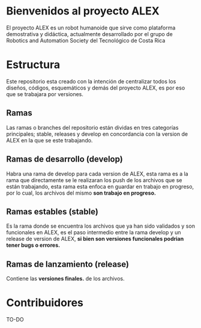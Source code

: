 # Bienvenidos al proyecto ALEX
El proyecto ALEX es un robot humanoide que sirve como plataforma demostrativa y didáctica, actualmente desarrollado por el grupo de Robotics and Automation Society del Tecnológico de Costa Rica

# Estructura
Este repositorio esta creado con la intención de centralizar todos los diseños, códigos, esquemáticos y demás del proyecto ALEX, es por eso que se trabajara por versiones.

## Ramas

Las ramas o branches del repositorio están dividas en tres categorías principales; stable, releases y develop en concordancia con la version de ALEX en la que se este trabajando.

## Ramas de desarrollo (develop)
Habra una rama de develop para cada version de ALEX, esta rama es a la rama que directamente se le realizaran los push de los archivos que se están trabajando, esta rama esta enfoca en guardar en trabajo en progreso, por lo cual, los archivos del mismo **son trabajo en progreso.**

## Ramas estables (stable)
Es la rama donde se encuentra los archivos que ya han sido validados y son funcionales en ALEX, es el paso intermedio entre la rama develop y un release de version de ALEX, **si bien son versiones funcionales podrian tener bugs o errores.**

## Ramas de lanzamiento (release)
Contiene las **versiones finales.** de los archivos.

# Contribuidores

TO-DO
